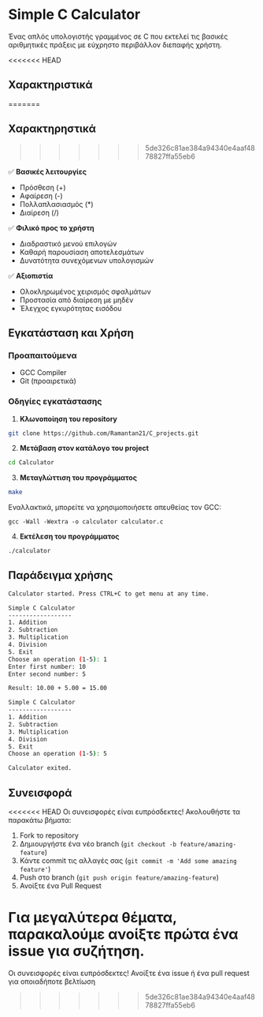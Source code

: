 # Simple C Calculator

Ένας απλός υπολογιστής γραμμένος σε C που εκτελεί τις βασικές αριθμητικές πράξεις με εύχρηστο περιβάλλον διεπαφής χρήστη.

<<<<<<< HEAD
## Χαρακτηριστικά 
=======
## Χαρακτηρηστικά 
>>>>>>> 5de326c81ae384a94340e4aaf4878827ffa55eb6

✅ **Βασικές λειτουργίες**
  - Πρόσθεση (+)
  - Αφαίρεση (-)
  - Πολλαπλασιασμός (*)
  - Διαίρεση (/)

✅ **Φιλικό προς το χρήστη**
  - Διαδραστικό μενού επιλογών
  - Καθαρή παρουσίαση αποτελεσμάτων
  - Δυνατότητα συνεχόμενων υπολογισμών

✅ **Αξιοπιστία**
  - Ολοκληρωμένος χειρισμός σφαλμάτων
  - Προστασία από διαίρεση με μηδέν
  - Έλεγχος εγκυρότητας εισόδου

## Εγκατάσταση και Χρήση

### Προαπαιτούμενα
- GCC Compiler
- Git (προαιρετικά)

### Οδηγίες εγκατάστασης

1. **Κλωνοποίηση του repository**
```bash
git clone https://github.com/Ramantan21/C_projects.git
```

2. **Μετάβαση στον κατάλογο του project**
```bash
cd Calculator
```
3. **Μεταγλώττιση του προγράμματος**
```bash
make
```
Εναλλακτικά, μπορείτε να χρησιμοποιήσετε απευθείας τον GCC:
```
gcc -Wall -Wextra -o calculator calculator.c
```

4. **Εκτέλεση του προγράμματος**
```bash
./calculator
```

## Παράδειγμα χρήσης

```bash
Calculator started. Press CTRL+C to get menu at any time.

Simple C Calculator
------------------
1. Addition
2. Subtraction
3. Multiplication
4. Division
5. Exit
Choose an operation (1-5): 1
Enter first number: 10
Enter second number: 5

Result: 10.00 + 5.00 = 15.00

Simple C Calculator
------------------
1. Addition
2. Subtraction
3. Multiplication
4. Division
5. Exit
Choose an operation (1-5): 5

Calculator exited.
```

## Συνεισφορά

<<<<<<< HEAD
Οι συνεισφορές είναι ευπρόσδεκτες! Ακολουθήστε τα παρακάτω βήματα:

1. Fork το repository
2. Δημιουργήστε ένα νέο branch (`git checkout -b feature/amazing-feature`)
3. Κάντε commit τις αλλαγές σας (`git commit -m 'Add some amazing feature'`)
4. Push στο branch (`git push origin feature/amazing-feature`)
5. Ανοίξτε ένα Pull Request

Για μεγαλύτερα θέματα, παρακαλούμε ανοίξτε πρώτα ένα issue για συζήτηση.
=======
Οι συνεισφορές είναι ευπρόσδεκτες!
Ανοίξτε ένα issue ή ένα pull request για οποιαδήποτε βελτίωση
>>>>>>> 5de326c81ae384a94340e4aaf4878827ffa55eb6
